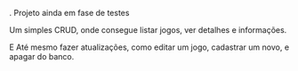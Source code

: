 . Projeto ainda em fase de testes

Um simples CRUD, onde consegue listar jogos, ver detalhes e informações.

E Até mesmo fazer atualizações, como editar um jogo, cadastrar um novo, e apagar do banco.
